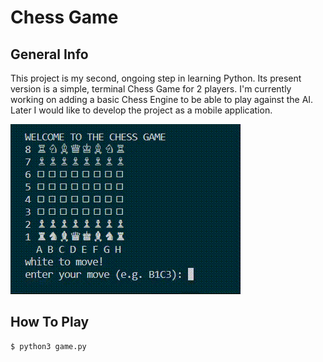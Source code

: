 # Chess Game
## General Info
This project is my second, ongoing step in learning Python. Its present version is a simple, terminal Chess Game for 2 players. I'm currently working on adding a basic Chess Engine to be able to play against the AI. Later I would like to develop the project as a mobile application.

![](chess.gif)

## How To Play
```
$ python3 game.py

```